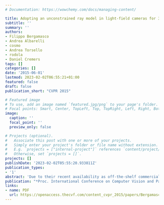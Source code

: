 ```yaml
---
# Documentation: https://wowchemy.com/docs/managing-content/

title: Adopting an unconstrained ray model in light-field cameras for 3D shape reconstruction
subtitle: ''
summary: ''
authors:
- Filippo Bergamasco
- Andrea Albarelli
- cosmo
- Andrea Torsello
- rodola
- Daniel Cremers
tags: []
categories: []
date: '2015-06-01'
lastmod: 2023-02-02T06:55:21+01:00
featured: false
draft: false
publication_short: "CVPR 2015"

# Featured image
# To use, add an image named `featured.jpg/png` to your page's folder.
# Focal points: Smart, Center, TopLeft, Top, TopRight, Left, Right, BottomLeft, Bottom, BottomRight.
image:
  caption: ''
  focal_point: ''
  preview_only: false

# Projects (optional).
#   Associate this post with one or more of your projects.
#   Simply enter your project's folder or file name without extension.
#   E.g. `projects = ["internal-project"]` references `content/project/deep-learning/index.md`.
#   Otherwise, set `projects = []`.
projects: []
publishDate: '2023-02-02T05:55:20.933811Z'
publication_types:
- '1'
abstract: 'Due to their recent availability as off-the-shelf commercial devices, light-field cameras has gathered increasing attention from both scientific community and industrial operators. However, their composite imaging formation process hinders the ability to exploit the well consolidated stack of calibration methods that are available for traditional cameras. While several efforts have been done to propose practical approaches, most of them still rely on the quasi-pinhole behaviour of the single microlens involved in the capturing process. This results in several drawbacks, ranging from the difficulties in feature detection, due to the reduced size of each microlens, to the need to adopt a model with a relatively small number of parameters. With this paper we propose to embrace a fully non-parametric model for the imaging and we show that it can be properly calibrated with little effort using a dense active target. This process produces a dense set of independent rays that cannot be directly used to produce a conventional image. However, they are an ideal tool for 3D reconstruction tasks, since they are highly redundant, very accurate and they cover a wide range of different baselines. The feasibility and convenience of the process and the accuracy of the obtained calibration are comprehensively evaluated through several experiments.'
publication: "*Proc. International Conference on Computer Vision and Pattern Recognition (CVPR)*"
links:
- name: PDF
  url: https://openaccess.thecvf.com/content_cvpr_2015/papers/Bergamasco_Adopting_an_Unconstrained_2015_CVPR_paper.pdf
---
```

